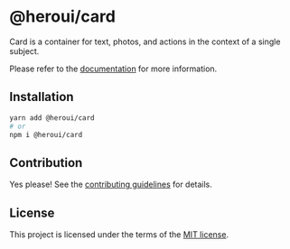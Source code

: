 # @heroui/card

Card is a container for text, photos, and actions in the context of a single subject.

Please refer to the [documentation](https://heroui.com/docs/components/card) for more information.

## Installation

```sh
yarn add @heroui/card
# or
npm i @heroui/card
```

## Contribution

Yes please! See the
[contributing guidelines](https://github.com/heroui-inc/heroui/blob/master/CONTRIBUTING.md)
for details.

## License

This project is licensed under the terms of the
[MIT license](https://github.com/heroui-inc/heroui/blob/master/LICENSE).
